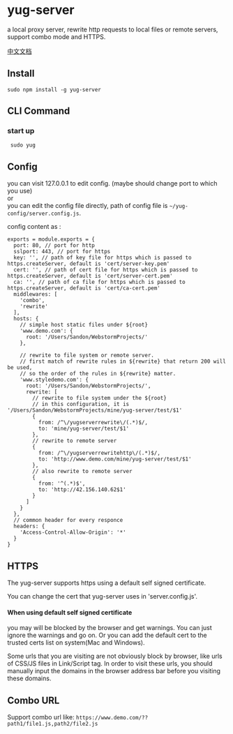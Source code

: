 # yug-server
a local proxy server, rewrite http requests to local files or remote servers, support combo mode and HTTPS.

[中文文档](./README.cn.md)

## Install
`sudo npm install -g yug-server`

## CLI Command
### start up
` sudo yug`


## Config
you can visit 127.0.0.1 to edit config. (maybe should change port to which you use)  
or  
you can edit the config file directly, path of config file is ` ~/yug-config/server.config.js `.  

config content as :

    exports = module.exports = {
      port: 80, // port for http
      sslport: 443, // port for https
      key: '', // path of key file for https which is passed to https.createServer, default is 'cert/server-key.pem'
      cert: '', // path of cert file for https which is passed to https.createServer, default is 'cert/server-cert.pem'
      ca: '', // path of ca file for https which is passed to https.createServer, default is 'cert/ca-cert.pem'
      middlewares: [
        'combo',
        'rewrite'
      ],
      hosts: {
        // simple host static files under ${root}
        'www.demo.com': {
          root: '/Users/Sandon/WebstormProjects/'
        },
    
        // rewrite to file system or remote server.
        // first match of rewrite rules in ${rewrite} that return 200 will be used,
        // so the order of the rules in ${rewrite} matter.
        'www.styledemo.com': {
          root: '/Users/Sandon/WebstormProjects/',
          rewrite: [
            // rewrite to file system under the ${root}
            // in this configuration, it is '/Users/Sandon/WebstormProjects/mine/yug-server/test/$1'
            {
              from: /^\/yugserverrewrite\/(.*)$/,
              to: 'mine/yug-server/test/$1'
            },
            // rewrite to remote server
            {
              from: /^\/yugserverrewritehttp\/(.*)$/,
              to: 'http://www.demo.com/mine/yug-server/test/$1'
            },
            // also rewrite to remote server
            {
              from: '^(.*)$',
              to: 'http://42.156.140.62$1'
            }
          ]
        }
      },
      // common header for every responce
      headers: {
        'Access-Control-Allow-Origin': '*'  
      }
    }



## HTTPS
The yug-server supports https using a default self signed certificate.

You can change the cert that yug-server uses in 'server.config.js'.

#### When using default self signed certificate
you may will be blocked by the browser and get warnings.
You can just ignore the warnings and go on.
Or you can add the default cert to the trusted certs list on system(Mac and Windows).

Some urls that you are visiting are not obviously block by browser, like urls of CSS/JS files in Link/Script tag.
In order to visit these urls, you should manually input the domains in the browser address bar before you visiting these domains.

## Combo URL
Support combo url like: `https://www.demo.com/??path1/file1.js,path2/file2.js`
